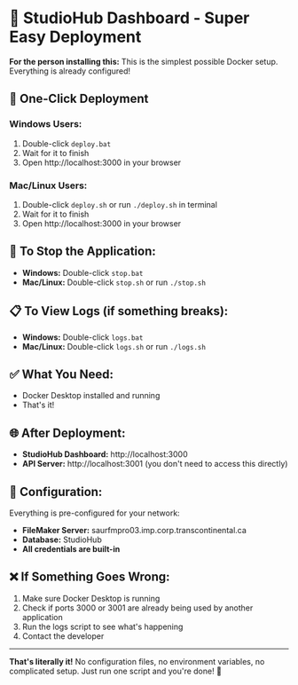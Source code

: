 # 🚀 StudioHub Dashboard - Super Easy Deployment

**For the person installing this:** This is the simplest possible Docker setup. Everything is already configured!

## 🎯 One-Click Deployment

### Windows Users:
1. Double-click `deploy.bat`
2. Wait for it to finish
3. Open http://localhost:3000 in your browser

### Mac/Linux Users:
1. Double-click `deploy.sh` or run `./deploy.sh` in terminal
2. Wait for it to finish  
3. Open http://localhost:3000 in your browser

## 🛑 To Stop the Application:
- **Windows:** Double-click `stop.bat`
- **Mac/Linux:** Double-click `stop.sh` or run `./stop.sh`

## 📋 To View Logs (if something breaks):
- **Windows:** Double-click `logs.bat`
- **Mac/Linux:** Double-click `logs.sh` or run `./logs.sh`

## ✅ What You Need:
- Docker Desktop installed and running
- That's it!

## 🌐 After Deployment:
- **StudioHub Dashboard:** http://localhost:3000
- **API Server:** http://localhost:3001 (you don't need to access this directly)

## 🔧 Configuration:
Everything is pre-configured for your network:
- **FileMaker Server:** saurfmpro03.imp.corp.transcontinental.ca
- **Database:** StudioHub  
- **All credentials are built-in**

## ❌ If Something Goes Wrong:
1. Make sure Docker Desktop is running
2. Check if ports 3000 or 3001 are already being used by another application
3. Run the logs script to see what's happening
4. Contact the developer

---

**That's literally it!** No configuration files, no environment variables, no complicated setup. Just run one script and you're done! 🎉
